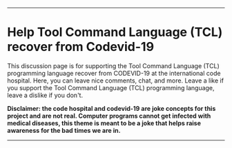 ***

# Help Tool Command Language (TCL) recover from Codevid-19

This discussion page is for supporting the Tool Command Language (TCL) programming language recover from CODEVID-19 at the international code hospital. Here, you can leave nice comments, chat, and more. Leave a like if you support the Tool Command Language (TCL) programming language, leave a dislike if you don't.

**Disclaimer: the code hospital and codevid-19 are joke concepts for this project and are not real. Computer programs cannot get infected with medical diseases, this theme is meant to be a joke that helps raise awareness for the bad times we are in.**

***
